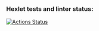 ### Hexlet tests and linter status:
[![Actions Status](https://github.com/ysemenyuk/backend-project-lvl4/workflows/hexlet-check/badge.svg)](https://github.com/ysemenyuk/backend-project-lvl4/actions)